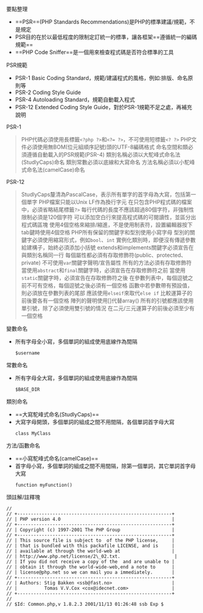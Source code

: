 要點整理
- ==PSR==(PHP Standards Recommendations)是PHP的標準建議/規範，不是規定
- PSR目的在於以最低程度的限制定訂統一的標準，讓各框架==遵循統一的編碼規範==
- ==PHP Code Sniffer==是一個用來檢查程式碼是否符合標準的工具

PSR規範
- PSR-1 Basic Coding Standard，規範/建議程式的風格，例如:排版、命名原則等
- PSR-2 Coding Style Guide
- PSR-4 Autoloading Standard，規範自動載入程式
- PSR-12 Extended Coding Style Guide，對於PSR-1規範不足之處，再補充說明

PSR-1
>PHP代碼必須使用長標籤`<?php ?>`和`<?= ?>`，不可使用短標籤`<? ?>`
>PHP文件必須使用無BOM(位元組順序記號)頭的UTF-8編碼格式
>命名空間和類必須遵循自動載入的PSR規範(PSR-4)
>類別名稱必須以大駝峰式命名法(StudlyCaps)命名
>類別常數必須以底線和大寫命名
>方法名稱必須以小駝峰式命名法(camelCase)命名

PSR-12
>StudlyCaps釐清為PascalCase，表示所有單字的首字母為大寫，包括第一個單字
>PHP檔案只能以Unix LF作為換行字元
>在只包含PHP程式碼的檔案中，必須省略結尾標籤`?>`
>每行代碼的長度不應該超過80個字符，非強制性限制必須是120個字符
>可以添加空白行來提高程式碼的可閱讀性，並區分出程式碼區塊
>使用4個空格來縮排/縮進，不是使用制表符，設置編輯器按下tab鍵時使用4個空格
>PHP所有保留的關鍵字和型別使用小寫字母
>型別的關鍵字必須使用縮寫形式，例如`bool`、`int`
>實例化類別時，即便沒有傳遞參數給建構子，始終必須添加小括號
>extends和implements關鍵字必須宣告在與類別名稱同一行
>每個屬性都必須有存取修飾符(public、protected、private)
>不可使用`var`關鍵字聲明/宣告屬性
>所有的方法必須有存取修飾符
>當使用`abstract`和`final`關鍵字時，必須宣告在存取修飾符之前
>當使用`static`關鍵字時，必須宣告在存取修飾符之後
>在參數列表中，每個逗號之前不可有空格，每個逗號之後必須有一個空格
>函數中若參數帶有預設值，則必須放在參數列表的尾部
>應該使用`elseif`來取代`else if`
>比較運算子的前後要各有一個空格
>陣列的聲明使用[]代替array()
>所有的引號都應該使用單引號，除了必須使用雙引號的情況
>在二元/三元運算子的前後必須至少有一個空格

變數命名
- 所有字母全小寫，多個單詞的組成使用底線作為間隔
	```
	$username
	```

常數命名
- 所有字母全大寫，多個單詞的組成使用底線作為間隔
	```
	$BASE_DIR
	```

類別命名
- ==大寫駝峰式命名(StudlyCaps)==
- 大寫字母開頭，多個單詞的組成之間不用間隔，各個單詞首字母大寫
	```
	class MyClass
	```

方法/函數命名
- ==小寫駝峰式命名(camelCase)==
- 首字母小寫，多個單詞的組成之間不用間隔，除第一個單詞，其它單詞首字母大寫
	```
	function myFunction()
	```

頭註解/註釋塊
```
//
// +---------------------------------------------------------+
// | PHP version 4.0                                         |
// +---------------------------------------------------------+
// | Copyright (c) 1997-2001 The PHP Group                   |
// +---------------------------------------------------------+
// | This source file is subject to  of the PHP license,     |
// | that is bundled with this packafile LICENSE, and is     |
// | available at through the world-web at                   |
// | http://www.php.net/license/2\_02.txt.                    |
// | If you did not receive a copy of the  and are unable to |
// | obtain it through the world-wide-web,end a note to      |
// | license@php.net so we can mail you a immediately.       |
// +---------------------------------------------------------+
// | Authors: Stig Bakken <ssb@fast.no>                      |
// |          Tomas V.V.Cox <cox@idecnet.com>                |
// +---------------------------------------------------------+
//
// $Id: Common.php,v 1.8.2.3 2001/11/13 01:26:48 ssb Exp $
```